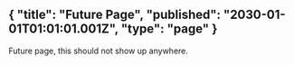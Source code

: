 {
  "title": "Future Page",
  "published": "2030-01-01T01:01:01.001Z",
  "type": "page"
}
---
Future page, this should not show up anywhere.
